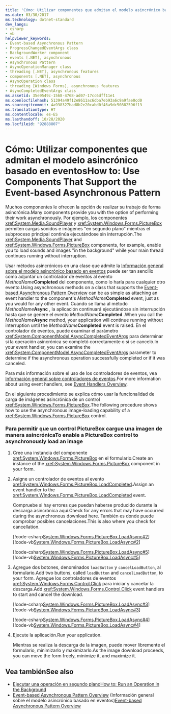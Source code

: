 ```yaml
---
title: 'Cómo: Utilizar componentes que admitan el modelo asincrónico basado en eventos'
ms.date: 03/30/2017
ms.technology: dotnet-standard
dev_langs:
- csharp
- vb
helpviewer_keywords:
- Event-based Asynchronous Pattern
- ProgressChangedEventArgs class
- BackgroundWorker component
- events [.NET], asynchronous
- Asynchronous Pattern
- AsyncOperationManager class
- threading [.NET], asynchronous features
- components [.NET], asynchronous
- AsyncOperation class
- threading [Windows Forms], asynchronous features
- AsyncCompletedEventArgs class
ms.assetid: 35e9549c-1568-4768-ad07-17cc6dff11e1
ms.openlocfilehash: 51394a49f12e8611ac6dba7eb93a6c9a9fae0cd0
ms.sourcegitcommit: 4a938327bad8b2e20cabd0f46a9dc50882596f13
ms.translationtype: HT
ms.contentlocale: es-ES
ms.lasthandoff: 10/28/2020
ms.locfileid: "92888807"
---
```

# <a name="how-to-use-components-that-support-the-event-based-asynchronous-pattern"></a><span data-ttu-id="530d8-102">Cómo: Utilizar componentes que admitan el modelo asincrónico basado en eventos</span><span class="sxs-lookup"><span data-stu-id="530d8-102">How to: Use Components That Support the Event-based Asynchronous Pattern</span></span>
<span data-ttu-id="530d8-103">Muchos componentes le ofrecen la opción de realizar su trabajo de forma asincrónica.</span><span class="sxs-lookup"><span data-stu-id="530d8-103">Many components provide you with the option of performing their work asynchronously.</span></span> <span data-ttu-id="530d8-104">Por ejemplo, los componentes <xref:System.Media.SoundPlayer> y <xref:System.Windows.Forms.PictureBox> permiten cargas sonidos e imágenes "en segundo plano" mientras el subproceso principal continúa ejecutándose sin interrupción.</span><span class="sxs-lookup"><span data-stu-id="530d8-104">The <xref:System.Media.SoundPlayer> and <xref:System.Windows.Forms.PictureBox> components, for example, enable you to load sounds and images "in the background" while your main thread continues running without interruption.</span></span>  
  
 <span data-ttu-id="530d8-105">Usar métodos asincrónicos en una clase que admite la [Información general sobre el modelo asincrónico basado en eventos](event-based-asynchronous-pattern-overview.md) puede ser tan sencillo como adjuntar un controlador de eventos al evento _MethodName_**Completed** del componente, como lo haría para cualquier otro evento.</span><span class="sxs-lookup"><span data-stu-id="530d8-105">Using asynchronous methods on a class that supports the [Event-based Asynchronous Pattern Overview](event-based-asynchronous-pattern-overview.md) can be as simple as attaching an event handler to the component's _MethodName_**Completed** event, just as you would for any other event.</span></span> <span data-ttu-id="530d8-106">Cuando se llama al método _MethodName_**Async** , la aplicación continuará ejecutándose sin interrupción hasta que se genere el evento _MethodName_**Completed** .</span><span class="sxs-lookup"><span data-stu-id="530d8-106">When you call the _MethodName_**Async** method, your application will continue running without interruption until the _MethodName_**Completed** event is raised.</span></span> <span data-ttu-id="530d8-107">En el controlador de eventos, puede examinar el parámetro <xref:System.ComponentModel.AsyncCompletedEventArgs> para determinar si la operación asincrónica se completó correctamente o si se canceló.</span><span class="sxs-lookup"><span data-stu-id="530d8-107">In your event handler, you can examine the <xref:System.ComponentModel.AsyncCompletedEventArgs> parameter to determine if the asynchronous operation successfully completed or if it was canceled.</span></span>  
  
 <span data-ttu-id="530d8-108">Para más información sobre el uso de los controladores de eventos, vea [Información general sobre controladores de eventos](/dotnet/desktop/winforms/event-handlers-overview-windows-forms).</span><span class="sxs-lookup"><span data-stu-id="530d8-108">For more information about using event handlers, see [Event Handlers Overview](/dotnet/desktop/winforms/event-handlers-overview-windows-forms).</span></span>  
  
 <span data-ttu-id="530d8-109">En el siguiente procedimiento se explica cómo usar la funcionalidad de carga de imágenes asincrónica de un control <xref:System.Windows.Forms.PictureBox>.</span><span class="sxs-lookup"><span data-stu-id="530d8-109">The following procedure shows how to use the asynchronous image-loading capability of a <xref:System.Windows.Forms.PictureBox> control.</span></span>  
  
### <a name="to-enable-a-picturebox-control-to-asynchronously-load-an-image"></a><span data-ttu-id="530d8-110">Para permitir que un control PictureBox cargue una imagen de manera asincrónica</span><span class="sxs-lookup"><span data-stu-id="530d8-110">To enable a PictureBox control to asynchronously load an image</span></span>  
  
1. <span data-ttu-id="530d8-111">Cree una instancia del componente <xref:System.Windows.Forms.PictureBox> en el formulario.</span><span class="sxs-lookup"><span data-stu-id="530d8-111">Create an instance of the <xref:System.Windows.Forms.PictureBox> component in your form.</span></span>  
  
2. <span data-ttu-id="530d8-112">Asigne un controlador de eventos al evento <xref:System.Windows.Forms.PictureBox.LoadCompleted>.</span><span class="sxs-lookup"><span data-stu-id="530d8-112">Assign an event handler to the <xref:System.Windows.Forms.PictureBox.LoadCompleted> event.</span></span>  
  
     <span data-ttu-id="530d8-113">Compruebe si hay errores que puedan haberse producido durante la descarga asincrónica aquí.</span><span class="sxs-lookup"><span data-stu-id="530d8-113">Check for any errors that may have occurred during the asynchronous download here.</span></span> <span data-ttu-id="530d8-114">También es donde puede comprobar posibles cancelaciones.</span><span class="sxs-lookup"><span data-stu-id="530d8-114">This is also where you check for cancellation.</span></span>  
  
     [!code-csharp[System.Windows.Forms.PictureBox.LoadAsync#2](snippets/component-that-supports-the-event-based-asynchronous-pattern/csharp/Form1.cs#2)]
     [!code-vb[System.Windows.Forms.PictureBox.LoadAsync#2](snippets/component-that-supports-the-event-based-asynchronous-pattern/vb/Form1.vb#2)]  
  
     [!code-csharp[System.Windows.Forms.PictureBox.LoadAsync#5](snippets/component-that-supports-the-event-based-asynchronous-pattern/csharp/Form1.cs#5)]
     [!code-vb[System.Windows.Forms.PictureBox.LoadAsync#5](snippets/component-that-supports-the-event-based-asynchronous-pattern/vb/Form1.vb#5)]  
  
3. <span data-ttu-id="530d8-115">Agregue dos botones, denominados `loadButton` y `cancelLoadButton`, al formulario.</span><span class="sxs-lookup"><span data-stu-id="530d8-115">Add two buttons, called `loadButton` and `cancelLoadButton`, to your form.</span></span> <span data-ttu-id="530d8-116">Agregue los controladores de eventos <xref:System.Windows.Forms.Control.Click> para iniciar y cancelar la descarga.</span><span class="sxs-lookup"><span data-stu-id="530d8-116">Add <xref:System.Windows.Forms.Control.Click> event handlers to start and cancel the download.</span></span>  
  
     [!code-csharp[System.Windows.Forms.PictureBox.LoadAsync#3](snippets/component-that-supports-the-event-based-asynchronous-pattern/csharp/Form1.cs#3)]
     [!code-vb[System.Windows.Forms.PictureBox.LoadAsync#3](snippets/component-that-supports-the-event-based-asynchronous-pattern/vb/Form1.vb#3)]  
  
     [!code-csharp[System.Windows.Forms.PictureBox.LoadAsync#4](snippets/component-that-supports-the-event-based-asynchronous-pattern/csharp/Form1.cs#4)]
     [!code-vb[System.Windows.Forms.PictureBox.LoadAsync#4](snippets/component-that-supports-the-event-based-asynchronous-pattern/vb/Form1.vb#4)]  
  
4. <span data-ttu-id="530d8-117">Ejecute la aplicación.</span><span class="sxs-lookup"><span data-stu-id="530d8-117">Run your application.</span></span>  
  
     <span data-ttu-id="530d8-118">Mientras se realiza la descarga de la imagen, puede mover libremente el formulario, minimizarlo y maximizarlo.</span><span class="sxs-lookup"><span data-stu-id="530d8-118">As the image download proceeds, you can move the form freely, minimize it, and maximize it.</span></span>  
  
## <a name="see-also"></a><span data-ttu-id="530d8-119">Vea también</span><span class="sxs-lookup"><span data-stu-id="530d8-119">See also</span></span>

- [<span data-ttu-id="530d8-120">Ejecutar una operación en segundo plano</span><span class="sxs-lookup"><span data-stu-id="530d8-120">How to: Run an Operation in the Background</span></span>](/dotnet/desktop/winforms/controls/how-to-run-an-operation-in-the-background)
- <span data-ttu-id="530d8-121">[Event-based Asynchronous Pattern Overview](event-based-asynchronous-pattern-overview.md) (Información general sobre el modelo asincrónico basado en eventos)</span><span class="sxs-lookup"><span data-stu-id="530d8-121">[Event-based Asynchronous Pattern Overview](event-based-asynchronous-pattern-overview.md)</span></span>

